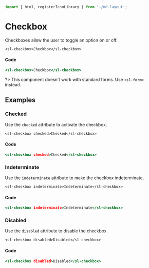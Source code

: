 ```js script
import { html, registerIconLibrary } from '~/md-layout';
```

# Checkbox



Checkboxes allow the user to toggle an option on or off.


```html:html
<sl-checkbox>Checkbox</sl-checkbox>
```

#### Code

```htm
<sl-checkbox>Checkbox</sl-checkbox>
```

?> This component doesn't work with standard forms. Use `<sl-form>` instead.

## Examples

### Checked

Use the `checked` attribute to activate the checkbox.


```html:html
<sl-checkbox checked>Checked</sl-checkbox>
```

#### Code

```htm
<sl-checkbox checked>Checked</sl-checkbox>
```

### Indeterminate

Use the `indeterminate` attribute to make the checkbox indeterminate.


```html:html
<sl-checkbox indeterminate>Indeterminate</sl-checkbox>
```

#### Code

```htm
<sl-checkbox indeterminate>Indeterminate</sl-checkbox>
```

### Disabled

Use the `disabled` attribute to disable the checkbox.


```html:html
<sl-checkbox disabled>Disabled</sl-checkbox>
```

#### Code

```htm
<sl-checkbox disabled>Disabled</sl-checkbox>
```


